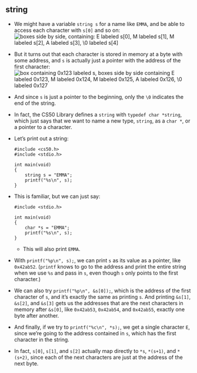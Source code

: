 ## string

- We might have a variable `string s` for a name like `EMMA`, and be able to access each character with `s[0]` and so on:  
  ![boxes side by side, containing: E labeled s[0], M labeled s[1], M labeled s[2], A labeled s[3], \0 labeled s[4]](https://cs50.harvard.edu/x/2020/notes/4/s_array.png)
- But it turns out that each character is stored in memory at a byte with some address, and `s` is actually just a pointer with the address of the first character:  
  ![box containing 0x123 labeled s, boxes side by side containing E labeled 0x123, M labeled 0x124, M labeled 0x125, A labeled 0x126, \0 labeled 0x127](https://cs50.harvard.edu/x/2020/notes/4/s_pointer.png)
- And since `s` is just a pointer to the beginning, only the `\0` indicates the end of the string.
- In fact, the CS50 Library defines a `string` with `typedef char *string`, which just says that we want to name a new type, `string`, as a `char *`, or a pointer to a character.
- Let’s print out a string:

      #include <cs50.h>
      #include <stdio.h>

      int main(void)
      {
          string s = "EMMA";
          printf("%s\n", s);
      }

- This is familiar, but we can just say:

      #include <stdio.h>

      int main(void)
      {
          char *s = "EMMA";
          printf("%s\n", s);
      }

  - This will also print `EMMA`.

- With `printf("%p\n", s);`, we can print `s` as its value as a pointer, like `0x42ab52`. (`printf` knows to go to the address and print the entire string when we use `%s` and pass in `s`, even though `s` only points to the first character.)
- We can also try `printf("%p\n", &s[0]);`, which is the address of the first character of `s`, and it’s exactly the same as printing `s`. And printing `&s[1]`, `&s[2]`, and `&s[3]` gets us the addresses that are the next characters in memory after `&s[0]`, like `0x42ab53`, `0x42ab54`, and `0x42ab55`, exactly one byte after another.
- And finally, if we try to `printf("%c\n", *s);`, we get a single character `E`, since we’re going to the address contained in `s`, which has the first character in the string.
- In fact, `s[0]`, `s[1]`, and `s[2]` actually map directly to `*s`, `*(s+1)`, and `*(s+2)`, since each of the next characters are just at the address of the next byte.
